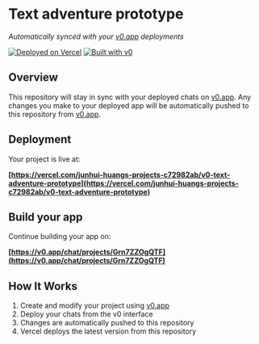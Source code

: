 # Text adventure prototype

*Automatically synced with your [v0.app](https://v0.app) deployments*

[![Deployed on Vercel](https://img.shields.io/badge/Deployed%20on-Vercel-black?style=for-the-badge&logo=vercel)](https://vercel.com/junhui-huangs-projects-c72982ab/v0-text-adventure-prototype)
[![Built with v0](https://img.shields.io/badge/Built%20with-v0.app-black?style=for-the-badge)](https://v0.app/chat/projects/Grn7ZZOgQTF)

## Overview

This repository will stay in sync with your deployed chats on [v0.app](https://v0.app).
Any changes you make to your deployed app will be automatically pushed to this repository from [v0.app](https://v0.app).

## Deployment

Your project is live at:

**[https://vercel.com/junhui-huangs-projects-c72982ab/v0-text-adventure-prototype](https://vercel.com/junhui-huangs-projects-c72982ab/v0-text-adventure-prototype)**

## Build your app

Continue building your app on:

**[https://v0.app/chat/projects/Grn7ZZOgQTF](https://v0.app/chat/projects/Grn7ZZOgQTF)**

## How It Works

1. Create and modify your project using [v0.app](https://v0.app)
2. Deploy your chats from the v0 interface
3. Changes are automatically pushed to this repository
4. Vercel deploys the latest version from this repository
